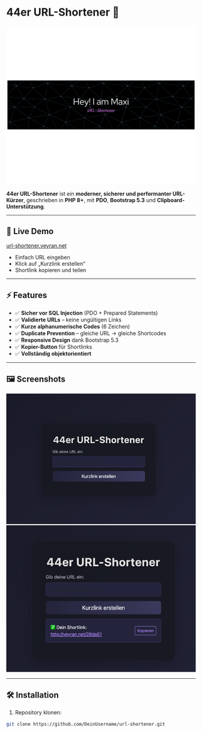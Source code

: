 

# 44er URL-Shortener 🚀

![Banner](assests/github-header-banner.png)

**44er URL-Shortener** ist ein **moderner, sicherer und performanter URL-Kürzer**, geschrieben in **PHP 8+**, mit **PDO**, **Bootstrap 5.3** und **Clipboard-Unterstützung**.

---

## 🌟 Live Demo

[url-shortener.veyran.net](https://url-shortener.veyran.net)

- Einfach URL eingeben
- Klick auf „Kurzlink erstellen“
- Shortlink kopieren und teilen

---

## ⚡ Features

- ✅ **Sicher vor SQL Injection** (PDO + Prepared Statements)
- ✅ **Validierte URLs** – keine ungültigen Links
- ✅ **Kurze alphanumerische Codes** (6 Zeichen)
- ✅ **Duplicate Prevention** – gleiche URL → gleiche Shortcodes
- ✅ **Responsive Design** dank Bootstrap 5.3
- ✅ **Kopier-Button** für Shortlinks
- ✅ **Vollständig objektorientiert**

---

## 🖼 Screenshots

![Formular](assests/img.png)  
![Shortlink](assests/img2.png)

---

## 🛠 Installation

1. Repository klonen:

```bash
git clone https://github.com/DeinUsername/url-shortener.git

